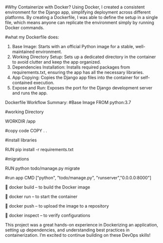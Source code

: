 #Why Containerize with Docker?
Using Docker, I created a consistent environment for the Django app, simplifying deployment across different platforms. By creating a Dockerfile, I was able to define the setup in a single file, which means anyone can replicate the environment simply by running Docker commands.

#what my Dockerfile does:
1.	Base Image: Starts with an official Python image for a stable, well-maintained environment.
2.	Working Directory Setup: Sets up a dedicated directory in the container to avoid clutter and keep the app organized.
3.	Dependencies Installation: Installs required packages from requirements.txt, ensuring the app has all the necessary libraries.
4.	App Copying: Copies the Django app files into the container for self-contained execution.
5.	Expose and Run: Exposes the port for the Django development server and runs the app.

Dockerfile Workflow Summary:
#Base Image
FROM python:3.7

#working Directory

WORKDIR /app

#copy code
COPY . .

#install libraries

RUN pip install -r requirements.txt

#migrations

RUN python todo/manage.py migrate

#run app
CMD ["python", "todo/manage.py", "runserver","0.0.0.0:8000"]

🔹 docker build – to build the Docker image

🔹 docker run – to start the container

🔹 docker push – to upload the image to a repository

🔹 docker inspect – to verify configurations

This project was a great hands-on experience in Dockerizing an application, setting up dependencies, and understanding best practices in containerization. I’m excited to continue building on these DevOps skills!


